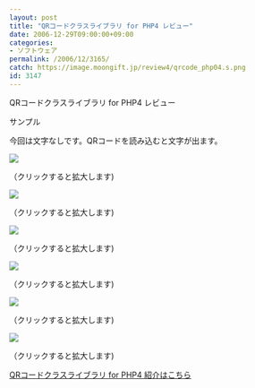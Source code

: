 ```yaml
---
layout: post
title: "QRコードクラスライブラリ for PHP4 レビュー"
date: 2006-12-29T09:00:00+09:00
categories:
- ソフトウェア
permalink: /2006/12/3165/
catch: https://image.moongift.jp/review4/qrcode_php04.s.png
id: 3147
---
```

QRコードクラスライブラリ for PHP4 レビュー  
<!--more-->

サンプル

  

今回は文字なしです。QRコードを読み込むと文字が出ます。

  

[![](https://image.moongift.jp/review4/qrcode_php01.s.png)](https://image.moongift.jp/review4/qrcode_php01.png)  
  
（クリックすると拡大します)

  

[![](https://image.moongift.jp/review4/qrcode_php02.s.png)](https://image.moongift.jp/review4/qrcode_php02.png)  
  
（クリックすると拡大します)

  

[![](https://image.moongift.jp/review4/qrcode_php03.s.png)](https://image.moongift.jp/review4/qrcode_php03.png)  
  
（クリックすると拡大します)

  

[![](https://image.moongift.jp/review4/qrcode_php04.s.png)](https://image.moongift.jp/review4/qrcode_php04.png)  
  
（クリックすると拡大します)

  

[![](https://image.moongift.jp/review4/qrcode_php05.s.png)](https://image.moongift.jp/review4/qrcode_php05.png)  
  
（クリックすると拡大します)

  

[![](https://image.moongift.jp/review4/qrcode_php06.s.png)](https://image.moongift.jp/review4/qrcode_php06.png)  
  
（クリックすると拡大します)

  

[QRコードクラスライブラリ for PHP4 紹介はこちら](http://fw.moongift.jp/intro/i-3161.html)

